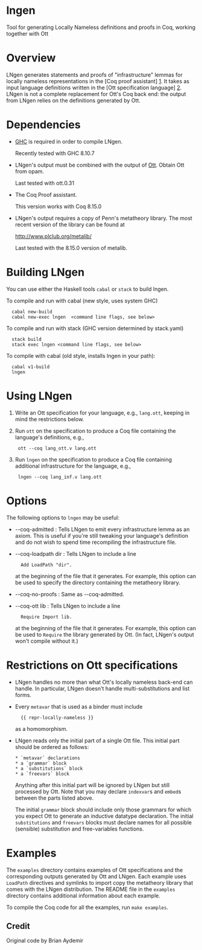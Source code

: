# lngen
Tool for generating Locally Nameless definitions and proofs in Coq, working together with Ott

Overview
========

LNgen generates statements and proofs of "infrastructure" lemmas for locally
nameless representations in the [Coq proof assistant] [1].  It takes as input
language definitions written in the [Ott specification language] [2].  LNgen
is not a complete replacement for Ott's Coq back end: the output from LNgen
relies on the definitions generated by Ott.

[1]: http://coq.inria.fr/
[2]: http://www.cl.cam.ac.uk/~pes20/ott/




Dependencies
============

* [GHC](http://www.haskel.org/ghc/)  is  required  in order  to  compile
  LNgen.
  
  Recently tested with GHC 8.10.7

* LNgen's output must be combined with the output of
  [Ott](http://www.cl.cam.ac.uk/~pes20/ott/).  Obtain Ott from opam.

  Last tested with ott.0.31

* The Coq Proof assistant.

  This version works with Coq 8.15.0

* LNgen's output requires a copy of Penn's metatheory library.  The most
  recent version of the library can be found at

    <http://www.plclub.org/metalib/>

  Last tested with the 8.15.0 version of metalib.

Building LNgen
==============

You can use either the Haskell tools `cabal` or `stack` to build lngen.
	  
To compile and run with cabal (new style, uses system GHC)

	  cabal new-build
	  cabal new-exec lngen  <command line flags, see below>

To compile and run with stack (GHC version determined by stack.yaml)

      stack build
	  stack exec lngen <command line flags, see below>

To compile with cabal (old style, installs lngen in your path):

      cabal v1-build
	  lngen


Using LNgen
===========

1. Write an Ott specification for your language, e.g., `lang.ott`,
   keeping in mind the restrictions below.

2. Run `ott` on the specification to produce a Coq file containing the
   language's definitions, e.g.,

        ott --coq lang_ott.v lang.ott

3. Run `lngen` on the specification to produce a Coq file containing
   additional infrastructure for the language, e.g.,

        lngen --coq lang_inf.v lang.ott


Options
=======

The following options to `lngen` may be useful:

* --coq-admitted : Tells LNgen to  emit every infrastructure lemma as an
  axiom.   This  is useful  if  you're  still  tweaking your  language's
  definition   and  do   not  wish   to  spend   time   recompiling  the
  infrastructure file.

* --coq-loadpath dir : Tells LNgen to include a line

        Add LoadPath "dir".

  at the  beginning of  the file that  it generates.  For  example, this
  option can be used to  specify the directory containing the metatheory
  library.

* --coq-no-proofs : Same as --coq-admitted.

* --coq-ott lib : Tells LNgen to include a line

        Require Import lib.

  at the  beginning of  the file that  it generates.  For  example, this
  option can  be used  to `Require` the  library generated by  Ott.  (In
  fact, LNgen's output won't compile without it.)


Restrictions on Ott specifications
==================================

* LNgen handles  no more than  what Ott's locally nameless  back-end can
  handle.  In  particular, LNgen doesn't  handle multi-substitutions and
  list forms.

* Every `metavar` that is used as a binder must include

        {{ repr-locally-nameless }}

  as a homomorphism.

* LNgen reads only the initial part  of a single Ott file.  This initial
  part should be ordered as follows:

      * `metavar` declarations
      * a `grammar` block
      * a `substitutions` block
      * a `freevars` block

  Anything after  this initial part will  be ignored by  LNgen but still
  processed by Ott.  Note that  you may declare `indexvar`s and `embed`s
  between the parts listed above.

  The  initial `grammar` block  should include  only those  grammars for
  which you  expect Ott to  generate an inductive  datatype declaration.
  The initial  `substitutions` and `freevars` blocks  must declare names
  for all possible (sensible) substitution and free-variables functions.


Examples
========

The `examples` directory contains examples of Ott specifications and the
corresponding  outputs generated by  Ott and  LNgen.  Each  example uses
`LoadPath` directives and symlinks to import copy the metatheory library
that  comes  with  the  LNgen  distribution.  The  README  file  in  the
`examples` directory contains additional information about each example.

To compile the Coq code for all the examples, run `make examples`.


Credit
------
Original code by Brian Aydemir



